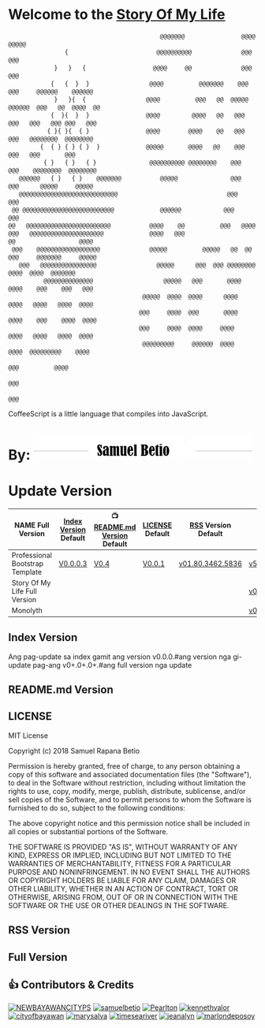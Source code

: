 Welcome to the
[Story Of My Life][1]
=====================
                                               @@@@@@@                @@@@  @@@@@
                    {                         @@@@@@@@@@              @@@   @@@
                 }   }   {                   @@@@     @@              @@@   @@@
                {   {  }  }                 @@@@          @@@@@@@    @@@   @@@     @@@@@@    @@@@@@
                 }   }{  {                 @@@@          @@@   @@  @@@@@  @@@@@@  @@@   @@  @@@@  @@
                {  }{  }  }                @@@@         @@@@   @@   @@@    @@@   @@@   @@@ @@@   @@@
               { }{ }{  { }                @@@@        @@@@    @@   @@@    @@@   @@@@@@@@  @@@@@@@@
             {  { } { } { }  }             @@@@@       @@@@   @@    @@@    @@@   @@@       @@@
              { }   { }   { }               @@@@@@@@@@ @@@@@@@@    @@@    @@@    @@@@@@@@  @@@@@@@@
       @@@@@@   { }   { }    @@@@@@@           @@@@@               @@@    @@@      @@@@@     @@@@@
       @@@@@@@@@@@@@@@@@@@@@@@@@@@@                               @@@    @@@
     @@ @@@@@@@@@@@@@@@@@@@@@@@@@@             @@@@@@            @@@    @@@
    @@   @@@@@@@@@@@@@@@@@@@@@@@@           @@@@    @@          @@@   @@@@
    @@@   @@@@@@@@@@@@@@@@@@@@@             @@@@   @@@                       @@                  @@@@
     @@@    @@@@@@@@@@@@@@@@@@              @@@@@          @@@@@   @@  @@   @@@     @@@@@@@     @@@@@
       @@@   @@@@@@@@@@@@@@@@                 @@@@@      @@@  @@@ @@@@@@@@         @@@@  @@@@  @@@@@@@
              @@@@@@@@@@@@@@                    @@@@@   @@@       @@@@     @@@@    @@@    @@@   @@@
                                          @@@@@  @@@@  @@@@      @@@@      @@@@   @@@@   @@@@  @@@@
                                         @@@     @@@@  @@@       @@@@     @@@@    @@@    @@@@  @@@@
                                         @@@     @@@@  @@@@     @@@@      @@@@   @@@@   @@@@  @@@@
                                          @@@@@@@@@     @@@@@@  @@@@       @@@@  @@@@@@@@@    @@@@
                                                                                 @@@          @@@@
                                                                                @@@
                                                                                @@@

CoffeeScript is a little language that compiles into JavaScript.

By: [![storyofmylife version][som-image]][som-url]
==================================================


Update Version
==============

|NAME Full Version              |[Index Version][2] Default    |:tv: [README.md Version][3] Default     | [LICENSE][4] Default  |[RSS][5] Version Default      |[Full Version][6] Default    |
|-------------------------------|--------------------- |--------------------------------|----------------|-----------------------|---------------------|
|Professional Bootstrap Template|[V0.0.0.3][7]         |[V0.4][8]                       |[V0.0.1][9]     |[v01.80.3462.5836][10] |[v5.80.3462.5836][11]|
|Story Of My Life Full Version  |                      |                                |                |                       |[v02.04.0001.0003][12]|
|Monolyth                       |                      |                                |                |                       |      [v0.11.2][13]       |



## Index Version
Ang pag-update sa index gamit ang version v0.0.0.#ang version nga gi-update pag-ang v0+.0+.0+.#ang full version nga update

## README.md Version

## LICENSE
MIT License

Copyright (c) 2018 Samuel Rapana Betio

Permission is hereby granted, free of charge, to any person obtaining a copy
of this software and associated documentation files (the "Software"), to deal
in the Software without restriction, including without limitation the rights
to use, copy, modify, merge, publish, distribute, sublicense, and/or sell
copies of the Software, and to permit persons to whom the Software is
furnished to do so, subject to the following conditions:

The above copyright notice and this permission notice shall be included in all
copies or substantial portions of the Software.

THE SOFTWARE IS PROVIDED "AS IS", WITHOUT WARRANTY OF ANY KIND, EXPRESS OR
IMPLIED, INCLUDING BUT NOT LIMITED TO THE WARRANTIES OF MERCHANTABILITY,
FITNESS FOR A PARTICULAR PURPOSE AND NONINFRINGEMENT. IN NO EVENT SHALL THE
AUTHORS OR COPYRIGHT HOLDERS BE LIABLE FOR ANY CLAIM, DAMAGES OR OTHER
LIABILITY, WHETHER IN AN ACTION OF CONTRACT, TORT OR OTHERWISE, ARISING FROM,
OUT OF OR IN CONNECTION WITH THE SOFTWARE OR THE USE OR OTHER DEALINGS IN THE
SOFTWARE.


## RSS Version

## Full Version


## :thumbsup: Contributors & Credits
[![NEWBAYAWANCITYPS][NEWBAYAWANCITYPS]][NEWBAYAWANCITYPS-url]
[![samuelbetio][samuelbetio]][samuelbetio-url]
[![Pearlton][Pearlton]][Pearlton-url]
[![kennethvalor][kennethvalor]][kennethvalor-url]
[![cityofbayawan][cityofbayawan]][cityofbayawan-url]
[![marysalva][marysalva]][marysalva-url]
[![timeseariver][timeseariver]][timeseariver-url]
[![jeanalyn][jeanalyn]][jeanalyn-url]
[![marlondeposoy][marlondeposoy]][marlondeposoy-url]







[1]: https://samuelbetio.github.io/storyofmylife
[2]: #index-version
[3]: #readmemd-version
[4]: #license
[5]: #rss-version
[6]: #full-version
[7]: https://github.com/samuelbetio/storyofmylife/releases/tag/v0.0.0.3
[8]: https://github.com/samuelbetio/storyofmylife/releases/tag/v0.4
[9]: https://github.com/samuelbetio/storyofmylife/releases/tag/v0.0.1
[10]: https://github.com/samuelbetio/storyofmylife/releases/tag/v01.80.3462.5836
[11]: https://github.com/samuelbetio/storyofmylife/releases/tag/v5.80.3462.5836
[12]: https://github.com/samuelbetio/storyofmylife/releases/tag/v02.04.0001.0003
[13]: https://github.com/samuelbetio/storyofmylife/releases/tag/v0.11.2
[som-image]: https://github.com/samuelbetio/storyofmylife/blob/master/assets/img/logo.png
[som-url]: https://github.com/samuelbetio/storyofmylife/releases
[samuelbetio]: https://github.com/samuelbetio.png?size=40
[samuelbetio-url]: https://github.com/samuelbetio
[NEWBAYAWANCITYPS]: https://github.com/NEWBAYAWANCITYPS.png?size=40
[NEWBAYAWANCITYPS-url]: https://github.com/NEWBAYAWANCITYPS
[Pearlton]: https://github.com/Pearlton.png?size=40
[Pearlton-url]: https://github.com/Pearlton
[kennethvalor]: https://github.com/kennethvalor.png?size=40
[kennethvalor-url]: https://github.com/kennethvalor
[cityofbayawan]: https://github.com/cityofbayawan.png?size=40
[cityofbayawan-url]: https://github.com/cityofbayawan
[marysalva]: https://github.com/marysalva.png?size=40
[marysalva-url]: https://github.com/marysalva
[timeseariver]: https://github.com/timeseariver.png?size=40
[timeseariver-url]: https://github.com/timeseariver
[jeanalyn]: https://github.com/jeanalyn.png?size=40
[jeanalyn-url]: https://github.com/jeanalyn
[marlondeposoy]: https://github.com/marlondeposoy.png?size=40
[marlondeposoy-url]: https://github.com/marlondeposoy
